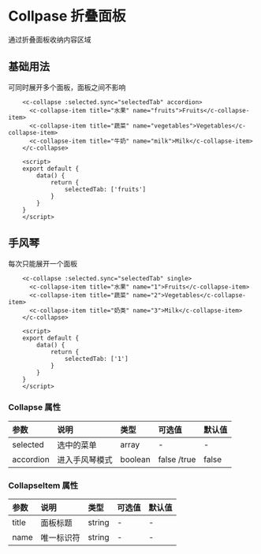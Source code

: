 # Collpase 折叠面板
通过折叠面板收纳内容区域
## 基础用法
可同时展开多个面板，面板之间不影响
<ClientOnly>
<collapse-demo></collapse-demo>
</ClientOnly>

```vue
    <c-collapse :selected.sync="selectedTab" accordion>
      <c-collapse-item title="水果" name="fruits">Fruits</c-collapse-item>
      <c-collapse-item title="蔬菜" name="vegetables">Vegetables</c-collapse-item>
      <c-collapse-item title="牛奶" name="milk">Milk</c-collapse-item>
    </c-collapse>

    <script>
    export default {
        data() {
            return {
                selectedTab: ['fruits']
            }
        }
    }
    </script>
```

## 手风琴
每次只能展开一个面板

<ClientOnly>
<collapse-accordion-demo></collapse-accordion-demo>
</ClientOnly>

```vue
    <c-collapse :selected.sync="selectedTab" single>
      <c-collapse-item title="水果" name="1">Fruits</c-collapse-item>
      <c-collapse-item title="蔬菜" name="2">Vegetables</c-collapse-item>
      <c-collapse-item title="奶类" name="3">Milk</c-collapse-item>
    </c-collapse>

    <script>
    export default {
        data() {
            return {
                selectedTab: ['1']
            }
        }
    }
    </script>
```

### Collapse 属性
| 参数          | 说明             | 类型    | 可选值                   | 默认值  |
| :------------ | :--------------- | :------ | :---------- | :------ |
| selected         | 选中的菜单            | array | - | - |
| accordion         | 进入手风琴模式             | boolean | false /true  | false |

### CollapseItem 属性

| 参数          | 说明             | 类型    | 可选值                   | 默认值  |
| :------------ | :--------------- | :------ | :---------- | :------ |
| title         |      面板标题       | string | - | - |
| name         | 唯一标识符          | string | -  | - |